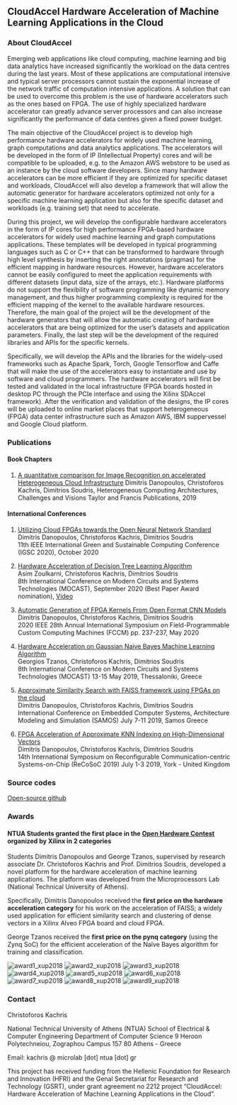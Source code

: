## CloudAccel Hardware Acceleration of Machine Learning Applications in the Cloud

### About CloudAccel

Emerging web applications like cloud computing, machine learning and big data analytics have increased significantly the workload on the data centres during the last years. Most of these applications are computational intensive and typical server processors cannot sustain the exponential increase of the network traffic of computation intensive applications.
A solution that can be used to overcome this problem is the use of hardware accelerators such as the ones based on FPGA. The use of highly specialized hardware accelerator can greatly advance server processors and can also increase significantly the performance of data centres given a fixed power budget.

The main objective of the CloudAccel project is to develop high performance hardware accelerators for widely used machine learning, graph computations and data analytics applications. The accelerators will be developed in the form of IP (Intellectual Property) cores and will be compatible to be uploaded, e.g. to the Amazon AWS webstore to be used as an instance by the cloud software developers. Since many hardware accelerators can be more efficient if they are optimized for specific dataset and workloads, CloudAccel will also develop a framework that will allow the automatic generator for hardware accelerators optimized not only for a specific machine learning application but also for the specific dataset and workloads (e.g. training set) that need to accelerate.

During this project, we will develop the configurable hardware accelerators in the form of IP cores for high performance FPGA-based hardware accelerators for widely used machine learning and graph computations applications. These templates will be developed in typical programming languages such as C or C++ that can be transformed to hardware through high level synthesis by inserting the right annotations (pragmas) for the efficient mapping in hardware resources. However, hardware accelerators cannot be easily configured to meet the application requirements with different datasets (input data, size of the arrays, etc.). Hardware platforms do not support the flexibility of software programming like dynamic memory management, and thus higher programming complexity is required for the efficient mapping of the kernel to the available hardware resources. Therefore, the main goal of the project will be the development of the hardware generators that will allow the automatic creating of hardware accelerators that are being optimized for the user’s datasets and application parameters. 
Finally, the last step will be the development of the required libraries and APIs for the specific kernels.

​Specifically, we will develop the APIs and the libraries for the widely-used frameworks such as Apache Spark, Torch, Google Tensorflow and Caffe that will make the use of the accelerators easy to instantiate and use by software and cloud programmers. The hardware accelerators will first be tested and validated in the local infrastructure (FPGA boards hosted in desktop PC through the PCIe interface and using the Xilinx SDAccel framework). After the verification and validation of the designs, the IP cores will be uploaded to online market places that support heterogeneous (FPGA) data center infrastructure such as Amazon AWS, IBM suppervessel and Google Cloud platform.​

### Publications

#### Book Chapters

1. [A quantitative comparison for Image Recognition on accelerated Heterogeneous Cloud Infrastructure](https://www.taylorfrancis.com/books/e/9780429399602)
Dimitris Danopoulos, Christoforos Kachris, Dimitrios Soudris, 
Heterogeneous Computing Architectures, Challenges and Visions
Taylor and Francis Publications, 2019

#### International Conferences


1. [Utilizing Cloud FPGAs towards the Open Neural Network Standard](https://cloudaccel.weebly.com/uploads/1/3/6/6/13662069/2020_suscom_paper.pdf)  
Dimitris Danopoulos, Christoforos Kachris, Dimitrios Soudris  
11th IEEE International Green and Sustainable Computing Conference (IGSC 2020), October 2020

2. [Hardware Acceleration of Decision Tree Learning Algorithm](https://cloudaccel.weebly.com/uploads/1/3/6/6/13662069/2020_mocast_decision_tree.pdf)  
Asim Zoulkarni, Christoforos Kachris, Dimitrios Soudris  
8th International Conference on Modern Circuits and Systems Technologies (MOCAST), September 2020
(Best Paper Award nomination), [Video](https://ml.zmml.uni-bremen.de/video/5f4b4cd6d42f1c7a6a8b4570)

3. [Automatic Generation of FPGA Kernels From Open Format CNN Models](https://www.fccm.org/past/2020/proceedings/2020/pdfs/FCCM2020-65FOvhMqzyMYm99lfeVKyl/580300a237/580300a237.pdf)  
Dimitris Danopoulos, Christoforos Kachris, Dimitrios Soudris  
2020 IEEE 28th Annual International Symposium on Field-Programmable Custom Computing Machines (FCCM)
pp. 237-237, May 2020

4. [Hardware Acceleration on Gaussian Naive Bayes Machine Learning Algorithm](https://cloudaccel.weebly.com/uploads/1/3/6/6/13662069/mocast_paper_naive_bayes.pdf)  
Georgios Tzanos, Christoforos Kachris, Dimitrios Soudris  
8th International Conference on Modern Circuits and Systems Technologies (MOCAST)
13-15 May 2019, Thessaloniki, Greece

5. [Approximate Similarity Search with FAISS framework using FPGAs on the cloud](https://cloudaccel.weebly.com/uploads/1/3/6/6/13662069/samos_faiss_paper.pdf)  
Dimitris Danopoulos, Christoforos Kachris, Dimitrios Soudris  
International Conference on Embedded Computer Systems, Architecture Modeling and Simulation (SAMOS)
July 7-11 2019, Samos Greece

6. [FPGA Acceleration of Approximate KNN Indexing on High-Dimensional Vectors](https://cloudaccel.weebly.com/uploads/1/3/6/6/13662069/faiss_recosoc.pdf)  
Dimitris Danopoulos, Christoforos Kachris, Dimitrios Soudris  
14th International Symposium on Reconfigurable Communication-centric Systems-on-Chip (ReCoSoC 2019)
July 1-3 2019, York - United Kingdom

### Source codes

[Open-source github](https://github.com/cloudaccel)

### Awards

#### NTUA Students granted the first place in the [Open Hardware Contest](http://www.openhw.eu/2019-finalists.html) organized by Xilinx in 2 categories

Students Dimitris Danopoulos and George Tzanos, supervised by research associate Dr. Christoforos Kachris and Prof. Dimitrios Soudris, developed a novel platform for the hardware acceleration of machine learning applications. The platform was developed from the Microprocessors Lab (National Technical University of Athens).

Specifically, Dimitris Danopoulos received the **first price on the hardware acceleration category** for his work on the acceleration of FAISS; a widely used application for efficient similarity search and clustering of dense vectors in a Xilinx Alveo FPGA board and cloud FPGA. 

George Tzanos received the **first price on the pynq category** (using the Zynq SoC) for the efficient acceleration of the Naïve Bayes algorithm for training and classification.

![award1_xup2018](https://cloudaccel.weebly.com/uploads/1/3/6/6/13662069/d23563-0025.jpg)
![award2_xup2018](https://cloudaccel.weebly.com/uploads/1/3/6/6/13662069/d23563-0028.jpg)
![award3_xup2018](https://cloudaccel.weebly.com/uploads/1/3/6/6/13662069/d23563-0033.jpg)
![award4_xup2018](https://cloudaccel.weebly.com/uploads/1/3/6/6/13662069/d23563-0059.jpg)
![award5_xup2018](https://cloudaccel.weebly.com/uploads/1/3/6/6/13662069/d23563-0063.jpg)
![award6_xup2018](https://cloudaccel.weebly.com/uploads/1/3/6/6/13662069/d23563-0068.jpg)
![award7_xup2018](https://cloudaccel.weebly.com/uploads/1/3/6/6/13662069/d23563-0083.jpg)
![award8_xup2018](https://cloudaccel.weebly.com/uploads/1/3/6/6/13662069/d23563-0133.jpg)
![award9_xup2018](https://cloudaccel.weebly.com/uploads/1/3/6/6/13662069/d23563-0080.jpg)


### Contact

Christoforos Kachris

National Technical University of Athens (NTUA)
School of Electrical & Computer Engineering
Department of Computer Science
9 Heroon Polytechneiou, Zographou Campus
157 80 Athens - Greece

Email:
kachris @ microlab [dot] ntua [dot] gr

This project has received funding from the Hellenic Foundation for Research and Innovation
(HFRI) and the Genal Secretariat for Research and Technology (GSRT), under grant agreement no 2212 project “CloudAccel: Hardware Acceleration of Machine Learning Applications in the Cloud”.

